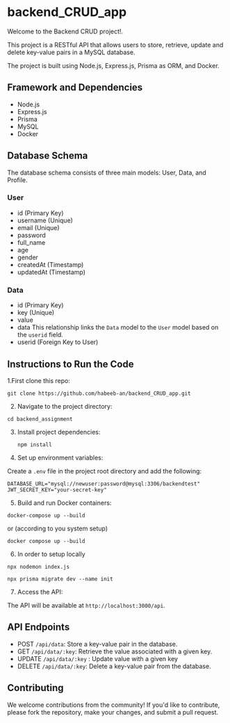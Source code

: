 # backend_CRUD_app

Welcome to the Backend CRUD project!.

This project is a RESTful API that allows users to store, retrieve, update and delete key-value pairs in a MySQL database. 

The project is built using Node.js, Express.js, Prisma as ORM, and Docker.

## Framework and Dependencies

- Node.js
- Express.js
- Prisma
- MySQL
- Docker

## Database Schema

The database schema consists of three main models: User, Data, and Profile.

### User
- id (Primary Key)
- username (Unique)
- email (Unique)
- password
- full_name
- age
- gender
- createdAt (Timestamp)
- updatedAt (Timestamp)

### Data
- id (Primary Key)
- key (Unique)
- value
- data This relationship links the `Data` model to the `User` model based on the `userid` field.
- userid (Foreign Key to User)

## Instructions to Run the Code
1.First clone this repo:

```
git clone https://github.com/habeeb-an/backend_CRUD_app.git
```

2. Navigate to the project directory:
   
```
cd backend_assignment
```

3. Install project dependencies:
   ```
   npm install
   ```
4. Set up environment variables:

Create a `.env` file in the project root directory and add the following:
```
DATABASE_URL="mysql://newuser:password@mysql:3306/backendtest"
JWT_SECRET_KEY="your-secret-key"
```

5. Build and run Docker containers:
```
docker-compose up --build
```
or (according to you system setup)
```
docker compose up --build
```
6. In order to setup locally
```
npx nodemon index.js
```
```
npx prisma migrate dev --name init
```
7. Access the API:

The API will be available at `http://localhost:3000/api`.

## API Endpoints

- POST `/api/data`: Store a key-value pair in the database.
- GET `/api/data/:key`: Retrieve the value associated with a given key.
- UPDATE `/api/data/:key` : Update value with a given key
- DELETE `/api/data/:key`: Delete a key-value pair from the database.

## Contributing

We welcome contributions from the community! If you'd like to contribute, please fork the repository, make your changes, and submit a pull request.





